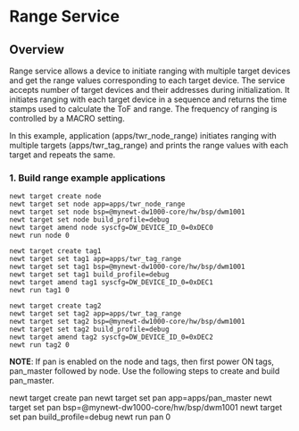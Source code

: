 # Range Service

## Overview

Range service allows a device to initiate ranging with multiple target devices and get the range values corresponding to each target device.
The service accepts number of target devices and their addresses during initialization. It initiates ranging with each target device in a sequence and returns the time stamps used to calculate the ToF and range. The frequency of ranging is controlled by a MACRO setting.

In this example, application (apps/twr_node_range) initiates ranging with multiple targets (apps/twr_tag_range) and prints the range values with each target and repeats the same.

### 1. Build range example applications
```no-highlight
newt target create node
newt target set node app=apps/twr_node_range
newt target set node bsp=@mynewt-dw1000-core/hw/bsp/dwm1001
newt target set node build_profile=debug 
newt target amend node syscfg=DW_DEVICE_ID_0=0xDEC0
newt run node 0

newt target create tag1
newt target set tag1 app=apps/twr_tag_range
newt target set tag1 bsp=@mynewt-dw1000-core/hw/bsp/dwm1001
newt target set tag1 build_profile=debug
newt target amend tag1 syscfg=DW_DEVICE_ID_0=0xDEC1
newt run tag1 0

newt target create tag2
newt target set tag2 app=apps/twr_tag_range
newt target set tag2 bsp=@mynewt-dw1000-core/hw/bsp/dwm1001
newt target set tag2 build_profile=debug
newt target amend tag2 syscfg=DW_DEVICE_ID_0=0xDEC2
newt run tag2 0
```

**NOTE**: If pan is enabled on the node and tags, then first power ON tags, pan_master followed by node. Use the following steps to create and build pan_master.

newt target create pan
newt target set pan app=apps/pan_master
newt target set pan bsp=@mynewt-dw1000-core/hw/bsp/dwm1001
newt target set pan build_profile=debug
newt run pan 0

